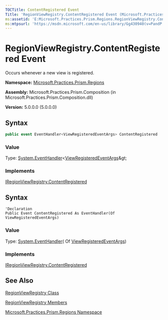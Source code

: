 ```yaml
---
TOCTitle: ContentRegistered Event
Title: 'RegionViewRegistry.ContentRegistered Event (Microsoft.Practices.Prism.Regions)'
ms:assetid: 'E:Microsoft.Practices.Prism.Regions.RegionViewRegistry.ContentRegistered'
ms:mtpsurl: 'https://msdn.microsoft.com/en-us/library/Gg430940(v=PandP.50)'
---
```


# RegionViewRegistry.ContentRegistered Event

Occurs whenever a new view is registered.

**Namespace:** [Microsoft.Practices.Prism.Regions](https://msdn.microsoft.com/en-us/library/microsoft.practices.prism.regions(v=pandp.50))

**Assembly:** Microsoft.Practices.Prism.Composition (in Microsoft.Practices.Prism.Composition.dll)

**Version:** 5.0.0.0 (5.0.0.0)

## Syntax

```C#
public event EventHandler<ViewRegisteredEventArgs> ContentRegistered
```

### Value

Type: [System.EventHandler](http://msdn.microsoft.com/en-us/library/db0etb8x)&lt;[ViewRegisteredEventArgs](https://msdn.microsoft.com/en-us/library/microsoft.practices.prism.regions.viewregisteredeventargs(v=pandp.50))&gt;

### Implements

[IRegionViewRegistry.ContentRegistered](https://msdn.microsoft.com/en-us/library/microsoft.practices.prism.regions.iregionviewregistry.contentregistered(v=pandp.50))

## Syntax

```VB
'Declaration
Public Event ContentRegistered As EventHandler(Of ViewRegisteredEventArgs)
```

### Value

Type: [System.EventHandler](http://msdn.microsoft.com/en-us/library/db0etb8x)( Of [ViewRegisteredEventArgs](https://msdn.microsoft.com/en-us/library/microsoft.practices.prism.regions.viewregisteredeventargs(v=pandp.50)))

### Implements

[IRegionViewRegistry.ContentRegistered](https://msdn.microsoft.com/en-us/library/microsoft.practices.prism.regions.iregionviewregistry.contentregistered(v=pandp.50))

## See Also

[RegionViewRegistry Class](https://msdn.microsoft.com/en-us/library/microsoft.practices.prism.regions.regionviewregistry(v=pandp.50))

[RegionViewRegistry Members](https://msdn.microsoft.com/en-us/library/microsoft.practices.prism.regions.regionviewregistry_members(v=pandp.50))

[Microsoft.Practices.Prism.Regions Namespace](https://msdn.microsoft.com/en-us/library/microsoft.practices.prism.regions(v=pandp.50))
